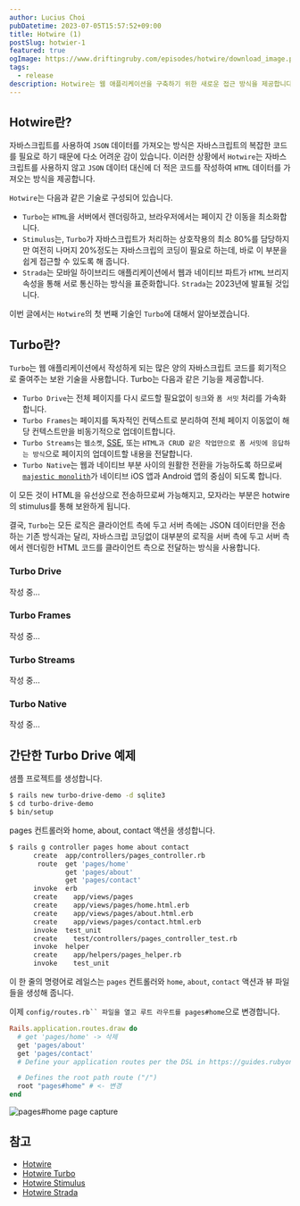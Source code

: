 ```yaml
---
author: Lucius Choi
pubDatetime: 2023-07-05T15:57:52+09:00
title: Hotwire (1)
postSlug: hotwier-1
featured: true
ogImage: https://www.driftingruby.com/episodes/hotwire/download_image.png
tags:
  - release
description: Hotwire는 웹 애플리케이션을 구축하기 위한 새로운 접근 방식을 제공합니다. 이 접근 방식은 더 나은 사용자 경험을 제공하면서도, 더 적은 코드를 작성하고, 더 빠르게 개발할 수 있도록 도와줍니다.
---
```


## Hotwire란?

자바스크립트를 사용하여 `JSON` 데이터를 가져오는 방식은 자바스크립트의 복잡한 코드를 필요로 하기 때문에 다소 어려운 감이 있습니다. 이러한 상황에서 `Hotwire`는 자바스크립트를 사용하지 않고 `JSON` 데이터 대신에 더 적은 코드를 작성하여 `HTML` 데이터를 가져오는 방식을 제공합니다.

`Hotwire`는 다음과 같은 기술로 구성되어 있습니다.

- `Turbo`는 `HTML`을 서버에서 렌더링하고, 브라우저에서는 페이지 간 이동을 최소화합니다.
- `Stimulus`는, `Turbo`가 자바스크립트가 처리하는 상호작용의 최소 80%를 담당하지만 여전히 나머지 20%정도는 자바스크립의 코딩이 필요로 하는데, 바로 이 부분을 쉽게 접근할 수 있도록 해 줍니다.
- `Strada`는 모바일 하이브리드 애플리케이션에서 웹과 네이티브 파트가 `HTML` 브리지 속성을 통해 서로 통신하는 방식을 표준화합니다. `Strada`는 2023년에 발표될 것입니다.

이번 글에서는 `Hotwire`의 첫 번째 기술인 `Turbo`에 대해서 알아보겠습니다.

## Turbo란?

`Turbo`는 웹 애플리케이션에서 작성하게 되는 많은 양의 자바스크립트 코드를 회기적으로 줄여주는 보완 기술을 사용합니다. Turbo는 다음과 같은 기능을 제공합니다.

- `Turbo Drive`는 전체 페이지를 다시 로드할 필요없이 `링크`와 `폼 서밋` 처리를 가속화합니다.
- `Turbo Frames`는 페이지를 독자적인 컨텍스트로 분리하여 전체 페이지 이동없이 해당 컨텍스트만을 비동기적으로 업데이트합니다.
- `Turbo Streams`는 `웹소켓`, [SSE](https://surviveasdev.tistory.com/entry/%EC%9B%B9%EC%86%8C%EC%BC%93-%EA%B3%BC-SSEServer-Sent-Event-%EC%B0%A8%EC%9D%B4%EC%A0%90-%EC%95%8C%EC%95%84%EB%B3%B4%EA%B3%A0-%EC%82%AC%EC%9A%A9%ED%95%B4%EB%B3%B4%EA%B8%B0), 또는 `HTML과 CRUD 같은 작업만으로 폼 서밋에 응답하는 방식`으로 페이지의 업데이트할 내용을 전달합니다.
- `Turbo Native`는 웹과 네이티브 부분 사이의 원활한 전환을 가능하도록 하므로써 [`majestic monolith`](https://m.signalvnoise.com/the-majestic-monolith/)가 네이티브 iOS 앱과 Android 앱의 중심이 되도록 합니다.

이 모든 것이 HTML을 유선상으로 전송하므로써 가능해지고, 모자라는 부분은 hotwire의 stimulus를 통해 보완하게 됩니다.

결국, `Turbo`는 모든 로직은 클라이언트 측에 두고 서버 측에는 JSON 데이터만을 전송하는 기존 방식과는 달리, 자바스크립 코딩없이 대부분의 로직을 서버 측에 두고 서버 측에서 렌더링한 HTML 코드를 클라이언트 측으로 전달하는 방식을 사용합니다.

### Turbo Drive

작성 중...

### Turbo Frames

작성 중...

### Turbo Streams

작성 중...

### Turbo Native

작성 중...

## 간단한 Turbo Drive 예제

샘플 프로젝트를 생성합니다.

```bash
$ rails new turbo-drive-demo -d sqlite3
$ cd turbo-drive-demo
$ bin/setup
```

pages 컨트롤러와 home, about, contact 액션을 생성합니다.

```bash
$ rails g controller pages home about contact
      create  app/controllers/pages_controller.rb
       route  get 'pages/home'
              get 'pages/about'
              get 'pages/contact'
      invoke  erb
      create    app/views/pages
      create    app/views/pages/home.html.erb
      create    app/views/pages/about.html.erb
      create    app/views/pages/contact.html.erb
      invoke  test_unit
      create    test/controllers/pages_controller_test.rb
      invoke  helper
      create    app/helpers/pages_helper.rb
      invoke    test_unit
```

이 한 줄의 명령어로 레일스는 `pages` 컨트롤러와 `home`, `about`, `contact` 액션과 뷰 파일들을 생성해 줍니다.

이제 ` config/routes.rb`` 파일을 열고 루트 라우트를 pages#home `으로 변경합니다.

```ruby
Rails.application.routes.draw do
  # get 'pages/home' -> 삭제
  get 'pages/about'
  get 'pages/contact'
  # Define your application routes per the DSL in https://guides.rubyonrails.org/routing.html

  # Defines the root path route ("/")
  root "pages#home" # <- 변경
end
```

![pages#home page capture](/assets/pages_home.png)

## 참고

- [Hotwire](https://hotwire.dev/)
- [Hotwire Turbo](https://turbo.hotwire.dev/)
- [Hotwire Stimulus](https://stimulus.hotwire.dev/)
- [Hotwire Strada](https://strada.hotwire.dev/)
